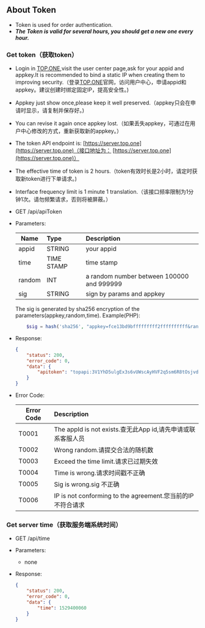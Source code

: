 ## About Token
* Token is used for order authentication.
* **_The Token is valid for several hours, you should get a new one every hour._**

### Get token（获取token）

* Login in [TOP.ONE](https://top.one),visit the user center page,ask for your appid and appkey.It is recommended to bind a static IP when creating them to improving security.（登录[TOP.ONE](https://top.one)官网，访问用户中心，申请appid和appkey。建议创建时绑定固定IP，提高安全性。)
* Appkey just show once,please keep it well preserved.（appkey只会在申请时显示，请复制并保存好。)
* You can revise it again once appkey lost.（如果丢失appkey，可通过在用户中心修改的方式，重新获取新的appkey。）
* The token API endpoint is: [https://server.top.one](https://server.top.one)（接口地址为： [https://server.top.one](https://server.top.one)）
* The effective time of token is 2 hours.（token有效时长是2小时，请定时获取新token进行下单请求。)
* Interface frequency limit is 1 minute 1 translation.（该接口频率限制为1分钟1次。请勿频繁请求，否则将被屏蔽。）

* GET /api/apiToken
* Parameters:

	| Name | Type | Description |
	| ---- |:----| :-----|
	appid | STRING | your appid
	time | TIME STAMP | time stamp
	random | INT | a random number between 100000 and 999999
	sig | STRING | sign by params and appkey
	The sig is generated by sha256 encryption of the parameters(appkey,random,time).	Example(PHP):
	
	``` php
		$sig = hash('sha256', "appkey=fce13bd9bfffffffff2ffffffffff&random=200022&time=1409309229",false);
	``` 

* Response:

	``` json
	{
	    "status": 200,
	    "error_code": 0,
	    "data": {
	        "apitoken": "topapi:3V1YhD5ulgEx3s6vUWscAyHVF2q5sm6R8tOsjvde1aVK5MQ81HsO0xbVa8011zE35TkaARvUv6"
	    }
	}
	```
* Error Code:

	| Error Code | Description |
	| ---- |:----|
	T0001 | The appId is not exists.查无此App id,请先申请或联系客服人员
	T0002 | Wrong random.请提交合法的随机数
	T0003 | Exceed the time limit.请求已过期失效
	T0004 | Time is wrong.请求时间戳不正确
	T0005 | Sig is wrong.sig 不正确
	T0006 | IP is not conforming to the agreement.您当前的IP不符合请求

### Get server time（获取服务端系统时间）

* GET /api/time
* Parameters:
	* none
* Response:

	``` json
	{
	    "status": 200,
	    "error_code": 0,
	    "data": {
	        "time": 1529400060
	    }
	}
	```


